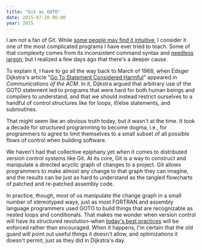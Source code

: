 ```yaml
---
title: "Git as GOTO"
date: 2015-07-20 06:00
year: 2015
---
```

<p>
  I am not a fan of Git.
  While <a href="https://twitter.com/jiffyclub/status/622622918854381568">some people may find it intuitive</a>,
  I consider it one of the most complicated programs I have ever tried to teach.
  Some of that complexity comes from its inconsistent command syntax and
  <a href="http://git-man-page-generator.lokaltog.net/">needless jargon</a>,
  but I realized a few days ago that there's a deeper cause.
</p>
<p>
  To explain it,
  I have to go all the way back to March of 1968,
  when Edsger Dijkstra's article "<a href="https://en.wikipedia.org/wiki/Considered_harmful">Go To Statement Considered Harmful</a>"
  appeared in <em>Communications of the ACM</em>.
  In it,
  Dijkstra argued that arbitrary use of the GOTO statement
  led to programs that were hard for both human beings and compilers to understand,
  and that we should instead restrict ourselves to a handful of control structures
  like for loops, if/else statements, and subroutines.
</p>
<p>
  That might seem like an obvious truth today,
  but it wasn't at the time.
  It took a decade for structured programming to become dogma,
  i.e.,
  for programmers to agree to limit themselves to
  a small subset of all possible flows of control
  when building software.
</p>
<p>
  We haven't had that collective epiphany yet when it comes to distributed version control systems like Git.
  At its core,
  Git is a way to construct and manipulate a directed acyclic graph of changes to a project.
  Git allows programmers to make almost any change to that graph they can imagine,
  and the results can be just as hard to understand
  as the tangled flowcharts of patched and re-patched assembly code.
</p>
<p>
  In practice,
  though,
  most of us manipulate the change graph in a small number of stereotyped ways,
  just as most FORTRAN and assembly language programmers used GOTO to build things
  that are recognizable as nested loops and conditionals.
  That makes me wonder when version control will have its structured revolution–when
  <a href="http://nvie.com/posts/a-successful-git-branching-model/">today's best practices</a>
  will be enforced rather than encouraged.
  When it happens,
  I'm certain that the old guard will point out useful things it doesn't allow,
  and optimizations it doesn't permit,
  just as they did in Dijkstra's day.
</p>
